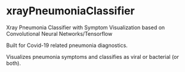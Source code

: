 # xrayPneumoniaClassifier
Xray Pneumonia Classifier with Symptom Visualization based on Convolutional Neural Networks/Tensorflow

Built for Covid-19 related pneumonia diagnostics.

Visualizes pneumonia symptoms and classifies as viral or bacterial (or both).
